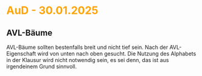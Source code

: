 # <font color = "orange">AuD - 30.01.2025</font>
## AVL-Bäume
AVL-Bäume sollten bestenfalls breit und nicht tief sein.
Nach der AVL-Eigenschaft wird von unten nach oben gesucht.
Die Nutzung des Alphabets in der Klausur wird nicht notwendig sein, es sei denn, das ist aus irgendeinem Grund sinnvoll.